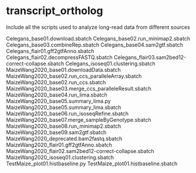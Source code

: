 # transcript_ortholog
Include all the scripts used to analyze long-read data from different sources

Celegans_base01.download.sbatch
Celegans_base02.run_minimap2.sbatch
Celegans_base03.combineRep.sbatch
Celegans_base04.sam2gtf.sbatch
Celegans_flair01.gff2gtfAnno.sbatch
Celegans_flair02.decompressFASTQ.sbatch
Celegans_flair03.sam2bed12-correct-collapse.sbatch
Celegans_isoseq01.clustering.sbatch
MaizeWang2020_base01.downloadData.sbatch
MaizeWang2020_base02.run_ccs_paralleleArray.sbatch
MaizeWang2020_base02.run_ccs.sbatch
MaizeWang2020_base03.merge_ccs_paralleleResult.sbatch
MaizeWang2020_base04.run_lima.sbatch
MaizeWang2020_base05.summary_lima.py
MaizeWang2020_base05.summary_lima.sbatch
MaizeWang2020_base06.run_isoseqRefine.sbatch
MaizeWang2020_base07.merge_sampleByGenotype.sbatch
MaizeWang2020_base08.run_minimap2.sbatch
MaizeWang2020_base09.sam2gtf.sbatch
MaizeWang2020_deprecated.bam2fastq.sbatch
MaizeWang2020_flair01.gff2gtfAnno.sbatch
MaizeWang2020_flair02.sam2bed12-correct-collapse.sbatch
MaizeWang2020_isoseq01.clustering.sbatch
TestMaize_plot01.histbaseline.py
TestMaize_plot01.histbaseline.sbatch
